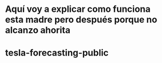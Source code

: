 # Aquí voy a explicar como funciona esta madre pero después porque no alcanzo ahorita

# tesla-forecasting-public
